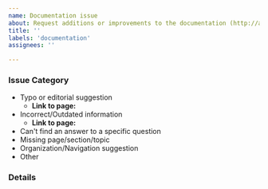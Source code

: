 ```yaml
---
name: Documentation issue
about: Request additions or improvements to the documentation (http://aka.ms/fluid)
title: ''
labels: 'documentation'
assignees: ''

---
```


<!-- For typos or other small issues, please consider submitting a PR instead of an issue -->
<!-- See the "Edit this page" link at the bottom of the page in the docs -->

### Issue Category
<!-- Choose one, delete the rest -->

- Typo or editorial suggestion <!-- consider submitting a PR instead of opening this issue! -->
  - **Link to page:**
- Incorrect/Outdated information
  - **Link to page:**
- Can't find an answer to a specific question
- Missing page/section/topic
- Organization/Navigation suggestion
- Other

### Details
<!-- Please put specific details about the typo, error, missing info, suggestion, etc here-->


<!-- By filing an Issue, you are expected to comply with the Code of Conduct: https://github.com/microsoft/FluidFramework/blob/main/CODE_OF_CONDUCT.md -->

<!-- Lastly, be sure to preview your issue before saving. Thanks! -->
